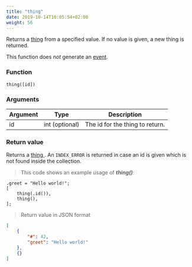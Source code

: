 ```yaml
---
title: "thing"
date: 2019-10-14T10:05:54+02:00
weight: 56
---
```


Returns a [thing](../../data-types/thing-type) from a specified value.
If no value is given, a new thing is returned.

This function does *not* generate an [event](../../events).

### Function
`thing([id])`

### Arguments
Argument | Type | Description
-------- | ---- | -----------
id | int (optional) | The id for the thing to return.

### Return value
Returns a [thing ](../../data-types/thing-type).
An `INDEX_ERROR` is returned in case an id is given which is not found inside the collection.

> This code shows an example usage of ***thing()***:

```
.greet = "Hello world!";
[
    thing(.id()),
    thing(),
];
```

> Return value in JSON format

```json
[
    {
        "#": 42,
        "greet": "Hello world!"
    },
    {}
]
```
